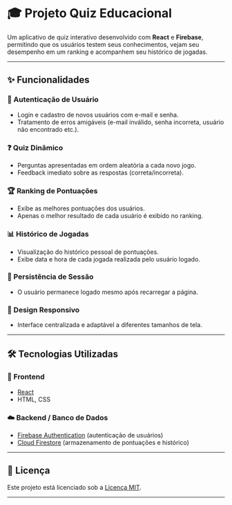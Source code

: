 # 🎓 Projeto Quiz Educacional

Um aplicativo de quiz interativo desenvolvido com **React** e **Firebase**, permitindo que os usuários testem seus conhecimentos, vejam seu desempenho em um ranking e acompanhem seu histórico de jogadas.

---

## ✨ Funcionalidades

### 🔐 Autenticação de Usuário
- Login e cadastro de novos usuários com e-mail e senha.
- Tratamento de erros amigáveis (e-mail inválido, senha incorreta, usuário não encontrado etc.).

### ❓ Quiz Dinâmico
- Perguntas apresentadas em ordem aleatória a cada novo jogo.
- Feedback imediato sobre as respostas (correta/incorreta).

### 🏆 Ranking de Pontuações
- Exibe as melhores pontuações dos usuários.
- Apenas o melhor resultado de cada usuário é exibido no ranking.

### 📊 Histórico de Jogadas
- Visualização do histórico pessoal de pontuações.
- Exibe data e hora de cada jogada realizada pelo usuário logado.

### 🔁 Persistência de Sessão
- O usuário permanece logado mesmo após recarregar a página.

### 📱 Design Responsivo
- Interface centralizada e adaptável a diferentes tamanhos de tela.

---

## 🛠️ Tecnologias Utilizadas

### 🎨 Frontend
- [React](https://reactjs.org/)
- HTML, CSS

### ☁️ Backend / Banco de Dados
- [Firebase Authentication](https://firebase.google.com/products/auth) (autenticação de usuários)
- [Cloud Firestore](https://firebase.google.com/products/firestore) (armazenamento de pontuações e histórico)

---

## 📄 Licença

Este projeto está licenciado sob a [Licença MIT](./LICENSE).

---
